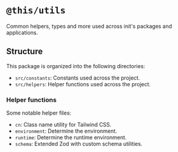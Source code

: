 # `@this/utils`

Common helpers, types and more used across init's packages and applications.

## Structure

This package is organized into the following directories:

- `src/constants`: Constants used across the project.
- `src/helpers`: Helper functions used across the project.

### Helper functions

Some notable helper files:

- `cn`: Class name utility for Tailwind CSS.
- `environment`: Determine the environment.
- `runtime`: Determine the runtime environment.
- `schema`: Extended Zod with custom schema utilities.
